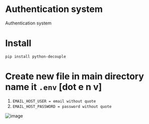 # Authentication system
Authentication system

# Install 
`pip install python-decouple`

# Create new file in main directory name it `.env` [dot e n v]
1. `EMAIL_HOST_USER = email without quote`
2. `EMAIL_HOST_PASSWORD = password without quote`

![image](https://user-images.githubusercontent.com/91453550/138840302-9008d20e-5c16-4a93-983c-6da6ff0e3b46.png)
